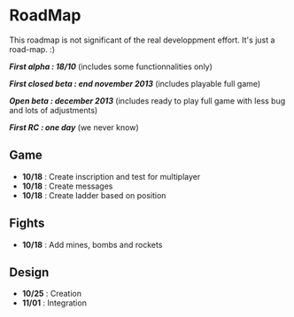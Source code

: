 # RoadMap
This roadmap is not significant of the real developpment effort. It's just a road-map. :)

***First alpha : 18/10*** (includes some functionnalities only)

***First closed beta : end november 2013*** (includes playable full game)

***Open beta : december 2013*** (includes ready to play full game with less bug and lots of adjustments)

***First RC : one day*** (we never know)

## Game
- **10/18** : Create inscription and test for multiplayer
- **10/18** : Create messages
- **10/18** : Create ladder based on position

## Fights
- **10/18** :  Add mines, bombs and rockets

## Design
- **10/25**  : Creation
- **11/01** : Integration
 
